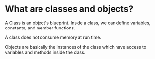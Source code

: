 
# What are classes and objects?

A Class is an object's blueprint. Inside a class, we can define variables, constants, and member functions.

A class does not consume memory at run time.

Objects are basically the instances of the class which have access to variables and methods inside the class.
